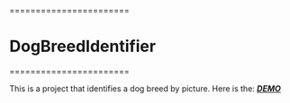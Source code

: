 =======================
# DogBreedIdentifier
=======================

This is a project that identifies a dog breed by picture. Here is the: [*********DEMO*********](https://gurokeretcha-dog-breed-identifier-streamlit-7itzp9.streamlit.app/?fbclid=IwAR0qdSoSi9_vXFYbggB44sZI4lbUjHcnUxOpBVTCBBJ8-Nrg6tr5tWmh_iI)


